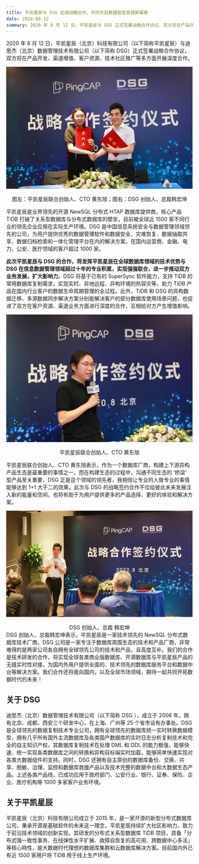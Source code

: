 ```yaml
---
title: 平凯星辰与 DSG 达成战略合作，共同开启数据智能管理新篇章
date: 2020-08-12
summary: 2020 年 8 月 12 日，平凯星辰与 DSG 正式签署战略合作协议，双方将在产品开发、渠道增值、客户资源、技术社区推广等多方面开展深度合作。
---
```



2020 年 8 月 12 日，平凯星辰（北京）科技有限公司（以下简称平凯星辰）与迪思杰（北京）数据管理技术有限公司（以下简称 DSG）正式签署战略合作协议，双方将在产品开发、渠道增值、客户资源、技术社区推广等多方面开展深度合作。 

![1](media/strategic-cooperation-with-dsg/1.jpg)  

<center>图左：平凯星辰联合创始人、CTO 黄东旭；图右：DSG 创始人、总裁韩宏坤</center>  

平凯星辰是业界领先的开源 NewSQL 分布式 HTAP 数据库提供商，核心产品 TiDB 打破了关系型数据库与分布式数据库的壁垒，目前被全球近 1500 家不同行业的领先企业应用在实际生产环境。DSG 是中国信息系统安全与数据管理领域领先的公司，为用户提供优秀的数据管理软件和数据安全、灾难恢复、数据抽取共享、数据归档检索和一体化管理平台在内的解决方案，在国内运营商、金融、电力、公安、医疗领域的客户超过 1000 家。

**此次平凯星辰与 DSG 的合作，将发挥平凯星辰在全球数据库领域的技术优势与 DSG 在信息数据管理领域超过十年的专业积累，实现强强联合，进一步推动双方业务发展，扩大影响力**。DSG 将基于已有的 SuperSync 软件能力，支持 TiDB 的常用数据库复制需求，实现实时、异地远程、异构环境的热容灾等，助力 TiDB 产品在国内行业客户的数据生命周期管理的全过程。此外，TiDB 和 DSG 的异构数据迁移、多源数据同步解决方案分别能解决客户的部分数据库使用场景问题，也促进了双方在客户资源、渠道业务方面进行深度的合作，互相给对方产生增值影响。

![2](media/strategic-cooperation-with-dsg/2.jpg)   

<center>平凯星辰联合创始人、CTO 黄东旭</center>  

平凯星辰联合创始人、CTO 黄东旭表示，作为一个数据库厂商，构建上下游异构产品生态是最重要的事情之一，而在构建生态的过程中，沟通不同生态的 ‘桥梁’ 型产品至关重要，DSG 正是这个领域的领先者，我相信让专业的人做专业的事情能够达到 1+1 大于二的效果。此次与 DSG 的战略签约合作不仅给彼此未来发展注入新的能量和空间，也将有助于为用户提供更多的产品选择、更好的体验和解决方案。  

![3](media/strategic-cooperation-with-dsg/3.jpg) 

<center>DSG 创始人、总裁 韩宏坤</center>
DSG 创始人、总裁韩宏坤表示，平凯星辰是一家技术领先的 NewSQL 分布式数据库技术厂商，DSG 公司是一家专注于数据库周围生态的技术和产品厂商，非常难得的是两家公司各自拥有全球领先公司的技术和产品，且高度互补。我们的合作是技术研发的合作，将实现全球各类商业版数据库、开源数据库与平凯星辰产品的无缝实时性对接，为国内外用户提供全面的、技术领先的数据库服务平台和数据中台等解决方案。我们合作还将面向国内，以及全球市场领域，期待一起共同开拓数据时代的未来！  

## 关于 DSG  

迪思杰（北京）数据管理技术有限公司（以下简称 DSG ），成立于 2006 年，拥有北京、成都、西安三个研发中心，在上海、广州等 25 个省市设有办事处。DSG 是全球领先的数据复制技术专业公司，拥有全球领先的数据库统一实时转换数据模型，拥有几乎所有国外主流数据库及各类国产数据库的实时日志分析复制技术和完全的自主知识产权，其数据库复制技术在处理 DML 和 DDL 的能力极强，能够快速、统一实现各类数据库之间的转换和异构目标端实时加载，能够简单快速实现对各类大数据组件的支持。同时，DSG 还拥有自主原创的数据库备份、交换、共享、脱敏、治理、监控和数据库救援产品以及技术完整的数据中台和大数据生态产品。上述各类产品线，已成功应用于政府部门、公安行业、银行、证券、保险、企业、医疗机构等 1000 多家客户业务环境。

## 关于平凯星辰  

平凯星辰（北京）科技有限公司成立于 2015 年，是一家开源的新型分布式数据库公司，秉承开源是基础软件的未来这一理念，平凯星辰持续扩大社区影响力，致力于前沿技术领域的创新实现。其研发的分布式关系型数据库 TiDB 项目，具备「分布式强一致性事务、在线弹性水平扩展、故障自恢复的高可用、跨数据中心多活」等核心特性，是大数据时代理想的数据库集群和云数据库解决方案。目前国内外已有近 1500 家用户将 TiDB 用于线上生产环境。
